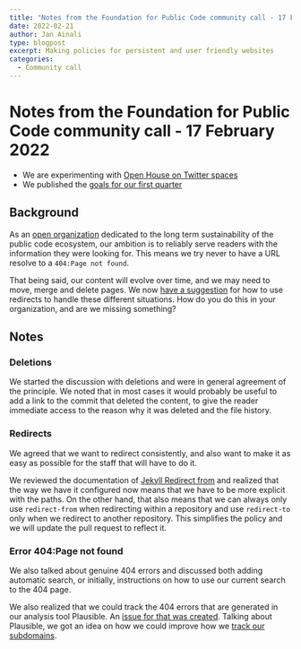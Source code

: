 ```yaml
---
title: "Notes from the Foundation for Public Code community call - 17 February 2022"
date: 2022-02-21
author: Jan Ainali
type: blogpost
excerpt: Making policies for persistent and user friendly websites 
categories:
  - Community call
---
```


# Notes from the Foundation for Public Code community call - 17 February 2022

* We are experimenting with [Open House on Twitter spaces](https://twitter.com/i/spaces/1OwxWzqWbRQJQ)
* We published the [goals for our first quarter](https://blog.publiccode.net/news/2022/01/27/goals-for-the-first-quarter-2022.html)

## Background

As an [open organization](https://about.publiccode.net/organization/cultural-values.html) dedicated to the long term sustainability of the public code ecosystem, our ambition is to reliably serve readers with the information they were looking for. This means we try never to have a URL resolve to a `404:Page not found`.

That being said, our content will evolve over time, and we may need to move, merge and delete pages.
We now [have a suggestion](https://github.com/publiccodenet/about/pull/1115) for how to use redirects to handle these different situations. How do you do this in your organization, and are we missing something?

## Notes

### Deletions

We started the discussion with deletions and were in general agreement of the principle.
We noted that in most cases it would probably be useful to add a link to the commit that deleted the content, to give the reader immediate access to the reason why it was deleted and the file history.

### Redirects 

We agreed that we want to redirect consistently, and also want to make it as easy as possible for the staff that will have to do it.

We reviewed the documentation of [Jekyll Redirect from](https://github.com/jekyll/jekyll-redirect-from) and realized that the way we have it configured now means that we have to be more explicit with the paths.
On the other hand, that also means that we can always only use `redirect-from` when redirecting within a repository and use `redirect-to` only when we redirect to another repository.
This simplifies the policy and we will update the pull request to reflect it.

### Error 404:Page not found

We also talked about genuine 404 errors and discussed both adding automatic search, or initially, instructions on how to use our current search to the 404 page.

We also realized that we could track the 404 errors that are generated in our analysis tool Plausible.
An [issue for that was created](https://github.com/publiccodenet/jekyll-theme/issues/82).
Talking about Plausible, we got an idea on how we could improve how we [track our subdomains](https://github.com/publiccodenet/jekyll-theme/pull/83).
